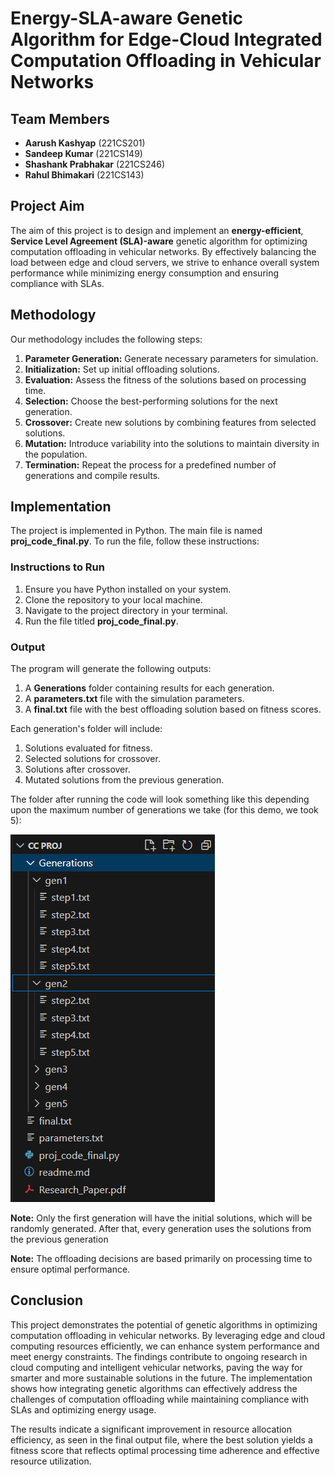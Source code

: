 # Energy-SLA-aware Genetic Algorithm for Edge-Cloud Integrated Computation Offloading in Vehicular Networks

## Team Members
- **Aarush Kashyap** (221CS201)
- **Sandeep Kumar** (221CS149)
- **Shashank Prabhakar** (221CS246)
- **Rahul Bhimakari** (221CS143)

## Project Aim
The aim of this project is to design and implement an **energy-efficient**, **Service Level Agreement (SLA)-aware** genetic algorithm for optimizing computation offloading in vehicular networks. By effectively balancing the load between edge and cloud servers, we strive to enhance overall system performance while minimizing energy consumption and ensuring compliance with SLAs.

## Methodology
Our methodology includes the following steps:
1. **Parameter Generation:** Generate necessary parameters for simulation.
2. **Initialization:** Set up initial offloading solutions.
3. **Evaluation:** Assess the fitness of the solutions based on processing time.
4. **Selection:** Choose the best-performing solutions for the next generation.
5. **Crossover:** Create new solutions by combining features from selected solutions.
6. **Mutation:** Introduce variability into the solutions to maintain diversity in the population.
7. **Termination:** Repeat the process for a predefined number of generations and compile results.

## Implementation
The project is implemented in Python. The main file is named **proj_code_final.py**. To run the file, follow these instructions:

### Instructions to Run
1. Ensure you have Python installed on your system.
2. Clone the repository to your local machine.
3. Navigate to the project directory in your terminal.
4. Run the file titled **proj_code_final.py**.

### Output
The program will generate the following outputs:

1. A **Generations** folder containing results for each generation.
2. A **parameters.txt** file with the simulation parameters.
3. A **final.txt** file with the best offloading solution based on fitness scores.

Each generation's folder will include:

1. Solutions evaluated for fitness.
2. Selected solutions for crossover.
3. Solutions after crossover.
4. Mutated solutions from the previous generation.

The folder after running the code will look something like this depending upon the maximum number of generations we take (for this demo, we took 5):

![Folder structure after running the Code](https://github.com/Aarush-Kashyap-221CS201/CC_Project_Team_9/blob/87a43506daf06b797b94210a7850c3eef0db8d0a/images/ss.png)

**Note:** Only the first generation will have the initial solutions, which will be randomly generated. After that, every generation uses the solutions from the previous generation

**Note:** The offloading decisions are based primarily on processing time to ensure optimal performance.

## Conclusion
This project demonstrates the potential of genetic algorithms in optimizing computation offloading in vehicular networks. By leveraging edge and cloud computing resources efficiently, we can enhance system performance and meet energy constraints. The findings contribute to ongoing research in cloud computing and intelligent vehicular networks, paving the way for smarter and more sustainable solutions in the future. The implementation shows how integrating genetic algorithms can effectively address the challenges of computation offloading while maintaining compliance with SLAs and optimizing energy usage.

The results indicate a significant improvement in resource allocation efficiency, as seen in the final output file, where the best solution yields a fitness score that reflects optimal processing time adherence and effective resource utilization.
